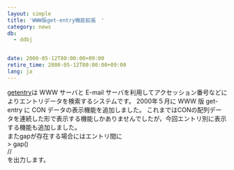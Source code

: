 ```yaml
---
layout: simple
title: 'WWW版get-entry機能拡張　'
category: news
db:
  - ddbj


date: 2000-05-12T00:00:00+09:00
retire_time: 2000-05-12T00:00:00+09:00
lang: ja
---
```


<a href="http://getentry.ddbj.nig.ac.jp/top-j.html">getentry</a>は WWW サーバと E-mail サーバを利用してアクセッション番号などによりエントリデータを検索するシステムです。 2000年５月に WWW 版 get-entry に CON データの表示機能を追加しました。 これまではCONの配列データを連続した形で表示する機能しかありませんでしたが，今回エントリ別に表示する機能も追加しました。<br>またgapが存在する場合にはエントリ間に<br>&gt; gap()<br>//<br>を出力します。
